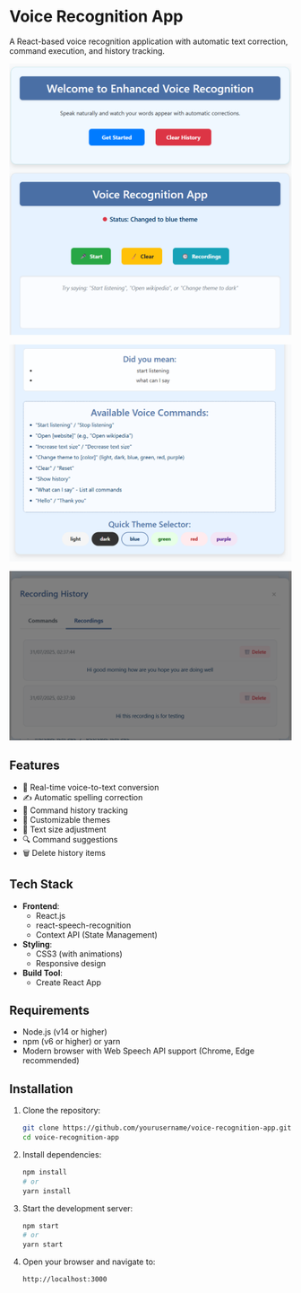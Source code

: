# Voice Recognition App

A React-based voice recognition application with automatic text correction, command execution, and history tracking.

![App Screenshot](./screenshots/app-screenshot1.png)

![App Screenshot](./screenshots/app-screenshot2.png)

![App Screenshot](./screenshots/recordingHistory.png)

## Features

- 🎤 Real-time voice-to-text conversion
- ✍️ Automatic spelling correction
- 📜 Command history tracking
- 🎨 Customizable themes
- 📝 Text size adjustment
- 🔍 Command suggestions
- 🗑️ Delete history items

## Tech Stack

- **Frontend**: 
  - React.js
  - react-speech-recognition
  - Context API (State Management)
- **Styling**:
  - CSS3 (with animations)
  - Responsive design
- **Build Tool**:
  - Create React App

## Requirements

- Node.js (v14 or higher)
- npm (v6 or higher) or yarn
- Modern browser with Web Speech API support (Chrome, Edge recommended)

## Installation

1. Clone the repository:
   ```bash
   git clone https://github.com/yourusername/voice-recognition-app.git
   cd voice-recognition-app

2. Install dependencies:

   ```bash
   npm install
   # or
   yarn install
   
3. Start the development server:

   ```bash
   npm start
   # or
   yarn start
   
4. Open your browser and navigate to:

    ```text
    http://localhost:3000
